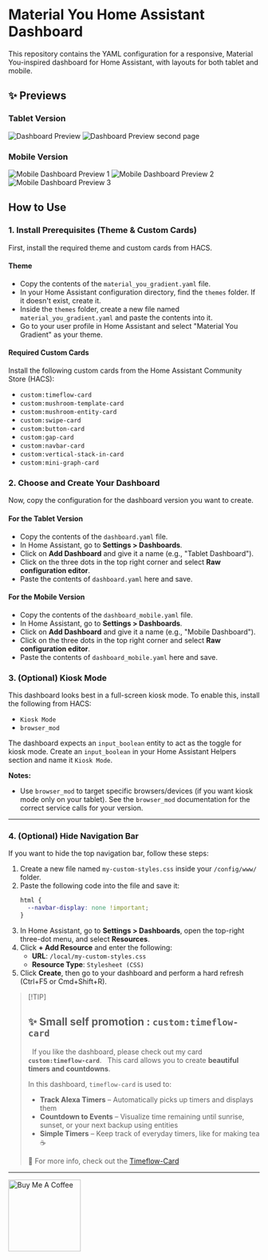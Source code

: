 # Material You Home Assistant Dashboard

This repository contains the YAML configuration for a responsive, Material You-inspired dashboard for Home Assistant, with layouts for both tablet and mobile.

## ✨ Previews

### Tablet Version
![Dashboard Preview](/dashboards/IMG_0804.PNG)
![Dashboard Preview second page](/dashboards/IMG_0809.jpg)

### Mobile Version

![Mobile Dashboard Preview 1](/dashboards/IMG_1222.jpeg)
![Mobile Dashboard Preview 2](/dashboards/IMG_1226.jpeg)
![Mobile Dashboard Preview 3](/dashboards/IMG_1225.jpeg)


## How to Use

### 1. Install Prerequisites (Theme & Custom Cards)

First, install the required theme and custom cards from HACS.

#### Theme
* Copy the contents of the `material_you_gradient.yaml` file.
* In your Home Assistant configuration directory, find the `themes` folder. If it doesn't exist, create it.
* Inside the `themes` folder, create a new file named `material_you_gradient.yaml` and paste the contents into it.
* Go to your user profile in Home Assistant and select "Material You Gradient" as your theme.

#### Required Custom Cards
Install the following custom cards from the Home Assistant Community Store (HACS):
- `custom:timeflow-card`
- `custom:mushroom-template-card`
- `custom:mushroom-entity-card`
- `custom:swipe-card`
- `custom:button-card`
- `custom:gap-card`
- `custom:navbar-card`
- `custom:vertical-stack-in-card`
- `custom:mini-graph-card`

### 2. Choose and Create Your Dashboard

Now, copy the configuration for the dashboard version you want to create.

#### For the Tablet Version
* Copy the contents of the `dashboard.yaml` file.
* In Home Assistant, go to **Settings > Dashboards**.
* Click on **Add Dashboard** and give it a name (e.g., "Tablet Dashboard").
* Click on the three dots in the top right corner and select **Raw configuration editor**.
* Paste the contents of `dashboard.yaml` here and save.

#### For the Mobile Version
* Copy the contents of the `dashboard_mobile.yaml` file.
* In Home Assistant, go to **Settings > Dashboards**.
* Click on **Add Dashboard** and give it a name (e.g., "Mobile Dashboard").
* Click on the three dots in the top right corner and select **Raw configuration editor**.
* Paste the contents of `dashboard_mobile.yaml` here and save.

### 3. (Optional) Kiosk Mode

This dashboard looks best in a full-screen kiosk mode. To enable this, install the following from HACS:
- `Kiosk Mode`
- `browser_mod`

The dashboard expects an `input_boolean` entity to act as the toggle for kiosk mode. Create an `input_boolean` in your Home Assistant Helpers section and name it `Kiosk Mode`.

**Notes:**
- Use `browser_mod` to target specific browsers/devices (if you want kiosk mode only on your tablet). See the `browser_mod` documentation for the correct service calls for your version.

---

### 4. (Optional) Hide Navigation Bar

If you want to hide the top navigation bar, follow these steps:

1.  Create a new file named `my-custom-styles.css` inside your `/config/www/` folder.
2.  Paste the following code into the file and save it:
    ```css
    html {
      --navbar-display: none !important;
    }
    ```
3.  In Home Assistant, go to **Settings > Dashboards**, open the top-right three-dot menu, and select **Resources**.
4.  Click **+ Add Resource** and enter the following:
    * **URL**: `/local/my-custom-styles.css`
    * **Resource Type**: `Stylesheet (CSS)`
5.  Click **Create**, then go to your dashboard and perform a hard refresh (Ctrl+F5 or Cmd+Shift+R).

> [!TIP]  
> ## ✨ Small self promotion : `custom:timeflow-card`
> 
> If you like the dashboard, please check out my card **`custom:timeflow-card`**.  
> This card allows you to create **beautiful timers and countdowns**.
>
> In this dashboard, `timeflow-card` is used to:
> - **Track Alexa Timers** – Automatically picks up timers and displays them  
> - **Countdown to Events** – Visualize time remaining until sunrise, sunset, or your next backup using entities  
> - **Simple Timers** – Keep track of everyday timers, like for making tea ☕
>
> 🔗 For more info, check out the [Timeflow-Card](https://github.com/Rishi8078/TimeFlow-Card)

---

<a href="https://coff.ee/rishi8078" target="_blank"><img src="https://cdn.buymeacoffee.com/buttons/v2/default-yellow.png" alt="Buy Me A Coffee" style="height: 40 px !important;width: 144.666px !important;" ></a>